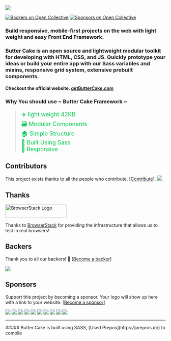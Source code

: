 [![](https://getbuttercake.com/assets/images/banner.jpg)](#banner)

[![Backers on Open Collective](https://opencollective.com/butterCake/backers/badge.svg)](#backers)
 [![Sponsors on Open Collective](https://opencollective.com/butterCake/sponsors/badge.svg)](#sponsors) 

### Build responsive, mobile-first projects on the web with light weight and easy Front End Framework. 
### Butter Cake is an open source and lightweight modular toolkit for developing with HTML, CSS, and JS. Quickly prototype your ideas or build your entire app with our Sass variables and mixins, responsive grid system, extensive prebuilt components.


#### Checkout the official website. [getButterCake.com](https://getbuttercake.com/?ref=readme)


### Why You  should use ~ Butter Cake Framework ~
<blockquote style="color: #00C851; font-size: 18px;">

 ✈️ light weight 42KB\
 🗃 Modular Components\
 🏠 Simple Structure\
 📜 Built Using Sass\
 📲 Responsive

</blockquote>

## Contributors

This project exists thanks to all the people who contribute. [[Contribute](CONTRIBUTING.md)].
<a href="https://github.com/HimasRafeek/butterCake/graphs/contributors"><img src="https://opencollective.com/butterCake/contributors.svg?width=890&button=false" /></a>

## Thanks

<a href="https://www.browserstack.com/">
  <img src="https://live.browserstack.com/images/opensource/browserstack-logo.svg" alt="BrowserStack Logo" width="192" height="42">
</a>

Thanks to [BrowserStack](https://www.browserstack.com/) for providing the infrastructure that allows us to test in real browsers!


## Backers

Thank you to all our backers! 🙏 [[Become a backer](https://opencollective.com/butterCake#backer)]

<a href="https://opencollective.com/butterCake#backers" target="_blank"><img src="https://opencollective.com/butterCake/backers.svg?width=890"></a>


## Sponsors

Support this project by becoming a sponsor. Your logo will show up here with a link to your website. [[Become a sponsor](https://opencollective.com/butterCake#sponsor)]

<a href="https://opencollective.com/butterCake/sponsor/0/website" target="_blank"><img src="https://opencollective.com/butterCake/sponsor/0/avatar.svg"></a>
<a href="https://opencollective.com/butterCake/sponsor/1/website" target="_blank"><img src="https://opencollective.com/butterCake/sponsor/1/avatar.svg"></a>
<a href="https://opencollective.com/butterCake/sponsor/2/website" target="_blank"><img src="https://opencollective.com/butterCake/sponsor/2/avatar.svg"></a>
<a href="https://opencollective.com/butterCake/sponsor/3/website" target="_blank"><img src="https://opencollective.com/butterCake/sponsor/3/avatar.svg"></a>
<a href="https://opencollective.com/butterCake/sponsor/4/website" target="_blank"><img src="https://opencollective.com/butterCake/sponsor/4/avatar.svg"></a>
<a href="https://opencollective.com/butterCake/sponsor/5/website" target="_blank"><img src="https://opencollective.com/butterCake/sponsor/5/avatar.svg"></a>
<a href="https://opencollective.com/butterCake/sponsor/6/website" target="_blank"><img src="https://opencollective.com/butterCake/sponsor/6/avatar.svg"></a>
<a href="https://opencollective.com/butterCake/sponsor/7/website" target="_blank"><img src="https://opencollective.com/butterCake/sponsor/7/avatar.svg"></a>
<a href="https://opencollective.com/butterCake/sponsor/8/website" target="_blank"><img src="https://opencollective.com/butterCake/sponsor/8/avatar.svg"></a>
<a href="https://opencollective.com/butterCake/sponsor/9/website" target="_blank"><img src="https://opencollective.com/butterCake/sponsor/9/avatar.svg"></a>

<hr>
##### Butter Cake is built using SASS, [Used Prepos](https://prepros.io/) to compile
